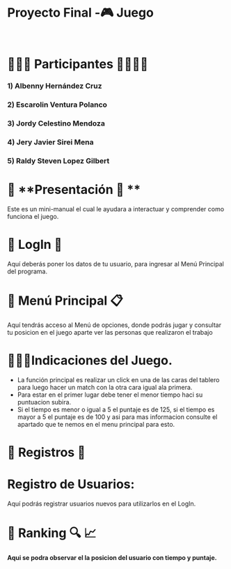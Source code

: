 # **Proyecto Final -🎮 Juego**<br/><br/>

# 👩🏽‍💻 **Participantes** 👨🏽‍💻‍💻
###  1) Albenny Hernández Cruz 
### 2)  Escarolin Ventura Polanco 
### 3) Jordy Celestino Mendoza
### 4) Jery  Javier Sirei Mena
### 5) Raldy Steven Lopez Gilbert

# 📇 **Presentación 📇 ** 
Este es un mini-manual el cual le ayudara a interactuar y comprender como funciona  el  juego.


# 🔑 **LogIn** 🔑
Aquí deberás poner los datos de tu usuario, para ingresar al Menú Principal del programa. 

# 🧾 **Menú Principal** 📋
Aquí tendrás acceso al Menú de opciones, donde podrás jugar y consultar tu posicion en el juego aparte ver las personas que realizaron el trabajo  

# 🧏🏽‍♀️Indicaciones del Juego.
- La función principal es realizar un click en una de las caras del tablero para luego hacer un  match con la otra cara igual ala primera.
- Para estar en el primer lugar debe tener el menor tiempo haci su puntuacion subira.
-  Si el tiempo es menor o igual a 5 el puntaje es de 125, si el tiempo es mayor a 5 el puntaje es de 100 y asi para mas informacion consulte el apartado que te nemos en el menu principal para esto.
# 📝 **Registros** 💾

# **Registro de Usuarios:**
Aquí podrás registrar usuarios nuevos para utilizarlos en el LogIn.


# 🔎 **Ranking** 🔍 📈
#### Aqui se podra observar el la posicion del usuario con tiempo y puntaje.
